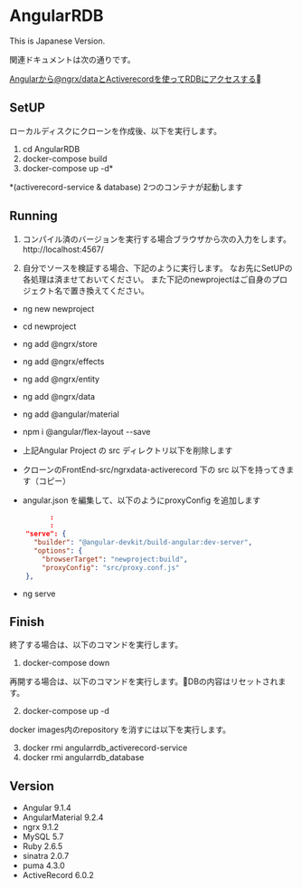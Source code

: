 # AngularRDB
This is Japanese Version.

関連ドキュメントは次の通りです。

 [Angularから@ngrx/dataとActiverecordを使ってRDBにアクセスする](https://qiita.com/FumioYoshida/items/e9b1eaa36b0a94467d1b)

## SetUP
ローカルディスクにクローンを作成後、以下を実行します。
1. cd AngularRDB
2. docker-compose build
3. docker-compose up -d*

 *(activerecord-service & database) 2つのコンテナが起動します

## Running
1. コンパイル済のバージョンを実行する場合ブラウザから次の入力をします。http://localhost:4567/


2. 自分でソースを検証する場合、下記のように実行します。
なお先にSetUPの各処理は済ませておいてください。
また下記のnewprojectはご自身のプロジェクト名で置き換えてください。
- ng new newproject
- cd newproject
- ng add @ngrx/store
- ng add @ngrx/effects
- ng add @ngrx/entity
- ng add @ngrx/data
- ng add @angular/material
- npm i @angular/flex-layout --save

- 上記Angular Project の src ディレクトリ以下を削除します
- クローンのFrontEnd-src/ngrxdata-activerecord 下の src 以下を持ってきます（コピー）
- angular.json を編集して、以下のようにproxyConfig を追加します

```Javascript:angular.json
          :
          :
    "serve": {
      "builder": "@angular-devkit/build-angular:dev-server",
      "options": {
        "browserTarget": "newproject:build",
        "proxyConfig": "src/proxy.conf.js" 
    },
```

- ng serve

## Finish
終了する場合は、以下のコマンドを実行します。
1. docker-compose down

再開する場合は、以下のコマンドを実行します。DBの内容はリセットされます。

2. docker-compose up -d

  
docker images内のrepository を消すには以下を実行します。

3. docker rmi angularrdb_activerecord-service
4. docker rmi angularrdb_database


## Version
- Angular  9.1.4  
- AngularMaterial 9.2.4
- ngrx  9.1.2
- MySQL 5.7
- Ruby 2.6.5
- sinatra 2.0.7
- puma 4.3.0
- ActiveRecord 6.0.2
